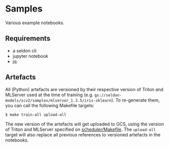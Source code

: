 # Samples

Various example notebooks.

## Requirements

 * a seldon cli
 * jupyter notebook
 * jq

## Artefacts

All (Python) artefacts are versioned by their respective version of Triton and
MLServer used at the time of training (e.g.
`gs://seldon-models/scv2/samples/mlserver_1.3.5/iris-sklearn`).
To re-generate them, you can call the following Makefile targets:

```
$ make train-all upload-all
```

The new version of the artefacts will get uploaded to GCS, using the version of
Triton and MLServer specified on [scheduler/Makefile](../scheduler/Makefile).
The `upload-all` target will also replace all previous references to versioned
artefacts in the notebooks.
 

